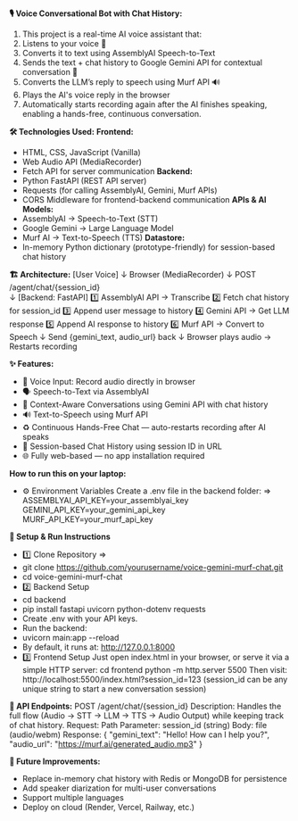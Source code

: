 **🎙️ Voice Conversational Bot with Chat History:**
1. This project is a real-time AI voice assistant that:
2. Listens to your voice 🎤
3. Converts it to text using AssemblyAI Speech-to-Text
4. Sends the text + chat history to Google Gemini API for contextual conversation 🤖
5. Converts the LLM’s reply to speech using Murf API 🔊
6. Plays the AI's voice reply in the browser
7. Automatically starts recording again after the AI finishes speaking, enabling a hands-free, continuous conversation.

**🛠 Technologies Used:**
**Frontend:**
- HTML, CSS, JavaScript (Vanilla)
- Web Audio API (MediaRecorder)
- Fetch API for server communication
**Backend:**
- Python FastAPI (REST API server)
- Requests (for calling AssemblyAI, Gemini, Murf APIs)
- CORS Middleware for frontend-backend communication
**APIs & AI Models:**
- AssemblyAI → Speech-to-Text (STT)
- Google Gemini → Large Language Model
- Murf AI → Text-to-Speech (TTS)
**Datastore:**
- In-memory Python dictionary (prototype-friendly) for session-based chat history

**🏗 Architecture:**
[User Voice] 
     ↓
Browser (MediaRecorder) 
     ↓
POST /agent/chat/{session_id}  
     ↓
[Backend: FastAPI]
  1️⃣ AssemblyAI API → Transcribe
  2️⃣ Fetch chat history for session_id
  3️⃣ Append user message to history
  4️⃣ Gemini API → Get LLM response
  5️⃣ Append AI response to history
  6️⃣ Murf API → Convert to Speech
     ↓
Send {gemini_text, audio_url} back
     ↓
Browser plays audio → Restarts recording

**✨ Features:**
- 🎤 Voice Input: Record audio directly in browser
- 🗣 Speech-to-Text via AssemblyAI
- 🧠 Context-Aware Conversations using Gemini API with chat history
- 🔊 Text-to-Speech using Murf API
- ♻ Continuous Hands-Free Chat — auto-restarts recording after AI speaks
- 💬 Session-based Chat History using session ID in URL
- 🌐 Fully web-based — no app installation required

**How to run this on your laptop:**
- ⚙️ Environment Variables
Create a .env file in the backend folder:
=>
ASSEMBLYAI_API_KEY=your_assemblyai_key
GEMINI_API_KEY=your_gemini_api_key
MURF_API_KEY=your_murf_api_key

**🚀 Setup & Run Instructions**
- 1️⃣ Clone Repository
=>
- git clone https://github.com/yourusername/voice-gemini-murf-chat.git
- cd voice-gemini-murf-chat
- 2️⃣ Backend Setup
- cd backend
- pip install fastapi uvicorn python-dotenv requests
- Create .env with your API keys.
- Run the backend:
- uvicorn main:app --reload
- By default, it runs at:
http://127.0.0.1:8000
- 3️⃣ Frontend Setup
Just open index.html in your browser, or serve it via a simple HTTP server:
cd frontend
python -m http.server 5500
Then visit:
http://localhost:5500/index.html?session_id=123
(session_id can be any unique string to start a new conversation session)

**📡 API Endpoints:**
POST /agent/chat/{session_id}
Description: Handles the full flow (Audio → STT → LLM → TTS → Audio Output) while keeping track of chat history.
Request:
Path Parameter: session_id (string)
Body: file (audio/webm)
Response:
{
  "gemini_text": "Hello! How can I help you?",
  "audio_url": "https://murf.ai/generated_audio.mp3"
}

**🔮 Future Improvements:**
- Replace in-memory chat history with Redis or MongoDB for persistence
- Add speaker diarization for multi-user conversations
- Support multiple languages
- Deploy on cloud (Render, Vercel, Railway, etc.)
